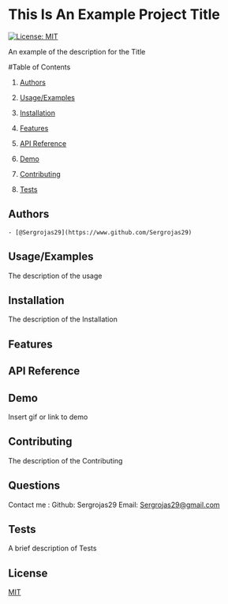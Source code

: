 # This Is An Example Project Title

[![License: MIT](https://img.shields.io/badge/License-MIT-yellow.svg)](https://opensource.org/licenses/MIT) 

An example of the description for the Title


#Table of Contents

1. [Authors](#authors)

2. [Usage/Examples](#usageexamples)
    
3. [Installation](#installation)
    
4. [Features](#features)
    
5. [API Reference](#api-reference)
    
6. [Demo](#demo)
    
7. [Contributing](#contributing)
    
8. [Tests](#tests)


## Authors
    - [@Sergrojas29](https://www.github.com/Sergrojas29)
    
## Usage/Examples

The description of the usage 


## Installation

The description of the Installation 

## Features

## API Reference

    
## Demo
Insert gif or link to demo
    
## Contributing

The description of the Contributing
    
## Questions

Contact me : 
Github: Sergrojas29
Email: Sergrojas29@gmail.com
    
## Tests
    
A brief description of Tests

## License

[MIT](https://choosealicense.com/licenses/mit/)